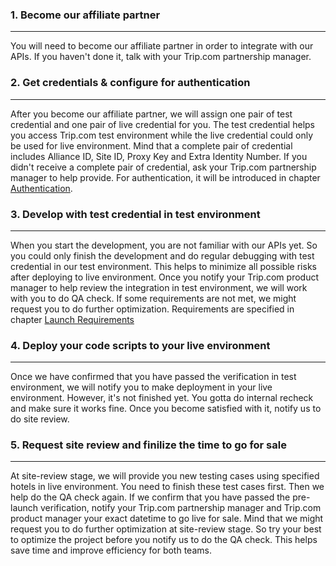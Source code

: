 ### 1. Become our affiliate partner
---
You will need to become our affiliate partner in order to integrate with our APIs. If you haven't done it, talk with your Trip.com partnership manager.

### 2. Get credentials & configure for authentication
---
After you become our affiliate partner, we will assign one pair of test credential and one pair of live credential for you. The test credential helps you access Trip.com test environment while the live credential could only be used for live environment. Mind that a complete pair of credential includes Alliance ID, Site ID, Proxy Key and Extra Identity Number. If you didn't receive a complete pair of credential, ask your Trip.com partnership manager to help provide. For authentication, it will be introduced in chapter [Authentication](#authentication).

### 3. Develop with test credential in test environment
---
When you start the development, you are not familiar with our APIs yet. So you could only finish the development and do regular debugging with test credential in our test environment. This helps to minimize all possible risks after deploying to live environment. Once you notify your Trip.com product manager to help review the integration in test environment, we will work with you to do QA check. If some requirements are not met, we might request you to do further optimization. Requirements are specified in chapter [Launch Requirements](#Launch-Requirements)

### 4. Deploy your code scripts to your live environment
---
Once we have confirmed that you have passed the verification in test environment, we will notify you to make deployment in your live environment. However, it's not finished yet. You gotta do internal recheck and make sure it works fine. Once you become satisfied with it, notify us to do site review.

### 5. Request site review and finilize the time to go for sale
---
At site-review stage, we will provide you new testing cases using specified hotels in live environment. You need to finish these test cases first. Then we help do the QA check again. If we confirm that you have passed the pre-launch verification, notify your Trip.com partnership manager and Trip.com product manager your exact datetime to go live for sale. Mind that we might request you to do further optimization at site-review stage. So try your best to optimize the project before you notify us to do the QA check. This helps save time and improve efficiency for both teams.
